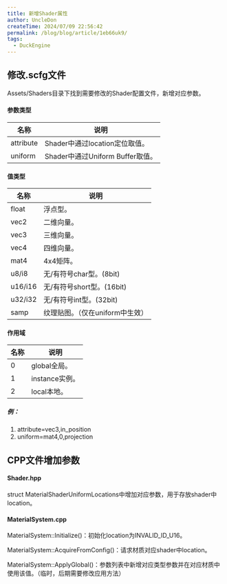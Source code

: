 ```yaml
---
title: 新增Shader属性
author: UncleDon
createTime: 2024/07/09 22:56:42
permalink: /blog/blog/article/1eb66uk9/
tags:
  - DuckEngine
---
```

## 修改.scfg文件

Assets/Shaders目录下找到需要修改的Shader配置文件，新增对应参数。

#### 参数类型

| 名称      | 说明                             |
| --------- | -------------------------------- |
| attribute | Shader中通过location定位取值。   |
| uniform   | Shader中通过Uniform Buffer取值。 |

#### 值类型

| 名称    | 说明                            |
| ------- | ------------------------------- |
| float   | 浮点型。                        |
| vec2    | 二维向量。                      |
| vec3    | 三维向量。                      |
| vec4    | 四维向量。                      |
| mat4    | 4x4矩阵。                       |
| u8/i8   | 无/有符号char型。(8bit)         |
| u16/i16 | 无/有符号short型。(16bit)       |
| u32/i32 | 无/有符号int型。(32bit)         |
| samp    | 纹理贴图。（仅在uniform中生效） |

#### 作用域

| 名称 | 说明           |
| ---- | -------------- |
| 0    | global全局。   |
| 1    | instance实例。 |
| 2    | local本地。    |

##### 例：

1. attribute=vec3,in_position
2. uniform=mat4,0,projection

## CPP文件增加参数

#### Shader.hpp

struct MaterialShaderUniformLocations中增加对应参数，用于存放shader中location。

#### MaterialSystem.cpp

MaterialSystem::Initialize()：初始化location为INVALID_ID_U16。

MaterialSystem::AcquireFromConfig()：请求材质对应shader中location。

MaterialSystem::ApplyGlobal()：参数列表中新增对应类型参数并在对应材质中使用该值。（临时，后期需要修改应用方法）
